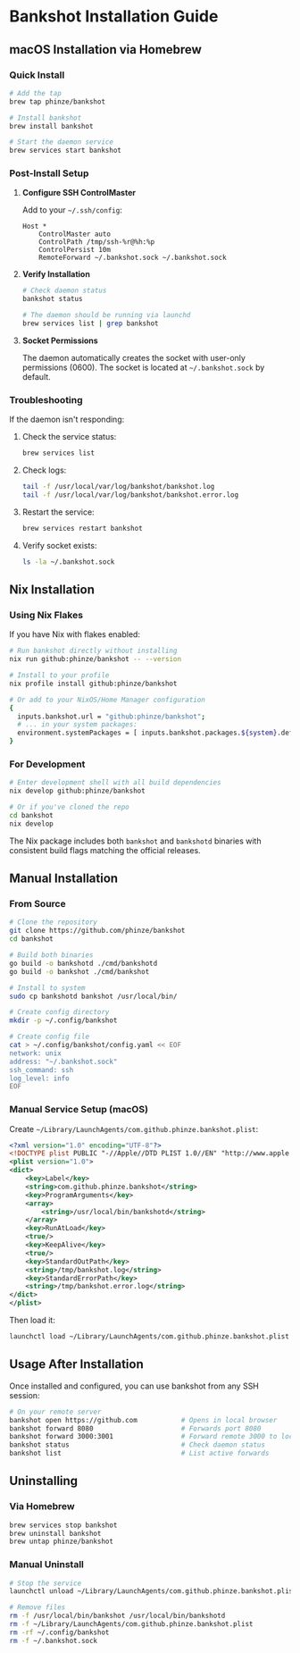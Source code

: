 # Bankshot Installation Guide

## macOS Installation via Homebrew

### Quick Install

```bash
# Add the tap
brew tap phinze/bankshot

# Install bankshot
brew install bankshot

# Start the daemon service
brew services start bankshot
```

### Post-Install Setup

1. **Configure SSH ControlMaster**
   
   Add to your `~/.ssh/config`:
   ```
   Host *
       ControlMaster auto
       ControlPath /tmp/ssh-%r@%h:%p
       ControlPersist 10m
       RemoteForward ~/.bankshot.sock ~/.bankshot.sock
   ```

2. **Verify Installation**
   
   ```bash
   # Check daemon status
   bankshot status
   
   # The daemon should be running via launchd
   brew services list | grep bankshot
   ```

3. **Socket Permissions**
   
   The daemon automatically creates the socket with user-only permissions (0600).
   The socket is located at `~/.bankshot.sock` by default.

### Troubleshooting

If the daemon isn't responding:

1. Check the service status:
   ```bash
   brew services list
   ```

2. Check logs:
   ```bash
   tail -f /usr/local/var/log/bankshot/bankshot.log
   tail -f /usr/local/var/log/bankshot/bankshot.error.log
   ```

3. Restart the service:
   ```bash
   brew services restart bankshot
   ```

4. Verify socket exists:
   ```bash
   ls -la ~/.bankshot.sock
   ```

## Nix Installation

### Using Nix Flakes

If you have Nix with flakes enabled:

```bash
# Run bankshot directly without installing
nix run github:phinze/bankshot -- --version

# Install to your profile
nix profile install github:phinze/bankshot

# Or add to your NixOS/Home Manager configuration
{
  inputs.bankshot.url = "github:phinze/bankshot";
  # ... in your system packages:
  environment.systemPackages = [ inputs.bankshot.packages.${system}.default ];
}
```

### For Development

```bash
# Enter development shell with all build dependencies
nix develop github:phinze/bankshot

# Or if you've cloned the repo
cd bankshot
nix develop
```

The Nix package includes both `bankshot` and `bankshotd` binaries with consistent build flags matching the official releases.

## Manual Installation

### From Source

```bash
# Clone the repository
git clone https://github.com/phinze/bankshot
cd bankshot

# Build both binaries
go build -o bankshotd ./cmd/bankshotd
go build -o bankshot ./cmd/bankshot

# Install to system
sudo cp bankshotd bankshot /usr/local/bin/

# Create config directory
mkdir -p ~/.config/bankshot

# Create config file
cat > ~/.config/bankshot/config.yaml << EOF
network: unix
address: "~/.bankshot.sock"
ssh_command: ssh
log_level: info
EOF
```

### Manual Service Setup (macOS)

Create `~/Library/LaunchAgents/com.github.phinze.bankshot.plist`:

```xml
<?xml version="1.0" encoding="UTF-8"?>
<!DOCTYPE plist PUBLIC "-//Apple//DTD PLIST 1.0//EN" "http://www.apple.com/DTDs/PropertyList-1.0.dtd">
<plist version="1.0">
<dict>
    <key>Label</key>
    <string>com.github.phinze.bankshot</string>
    <key>ProgramArguments</key>
    <array>
        <string>/usr/local/bin/bankshotd</string>
    </array>
    <key>RunAtLoad</key>
    <true/>
    <key>KeepAlive</key>
    <true/>
    <key>StandardOutPath</key>
    <string>/tmp/bankshot.log</string>
    <key>StandardErrorPath</key>
    <string>/tmp/bankshot.error.log</string>
</dict>
</plist>
```

Then load it:
```bash
launchctl load ~/Library/LaunchAgents/com.github.phinze.bankshot.plist
```

## Usage After Installation

Once installed and configured, you can use bankshot from any SSH session:

```bash
# On your remote server
bankshot open https://github.com           # Opens in local browser
bankshot forward 8080                      # Forwards port 8080
bankshot forward 3000:3001                 # Forward remote 3000 to local 3001
bankshot status                            # Check daemon status
bankshot list                              # List active forwards
```

## Uninstalling

### Via Homebrew
```bash
brew services stop bankshot
brew uninstall bankshot
brew untap phinze/bankshot
```

### Manual Uninstall
```bash
# Stop the service
launchctl unload ~/Library/LaunchAgents/com.github.phinze.bankshot.plist

# Remove files
rm -f /usr/local/bin/bankshot /usr/local/bin/bankshotd
rm -f ~/Library/LaunchAgents/com.github.phinze.bankshot.plist
rm -rf ~/.config/bankshot
rm -f ~/.bankshot.sock
```